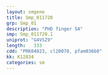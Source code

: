 ```yaml
---
layout: smgene
title: Smp_011720
grp: Smp_01
description: "PHD finger 5A"
smp: Smp_011720.1
uniprot: "G4VSZ9"
length:   333
cdd: "PRK04023, cl20070, pfam03660"
kk: K12834
categories: sm
---
```

